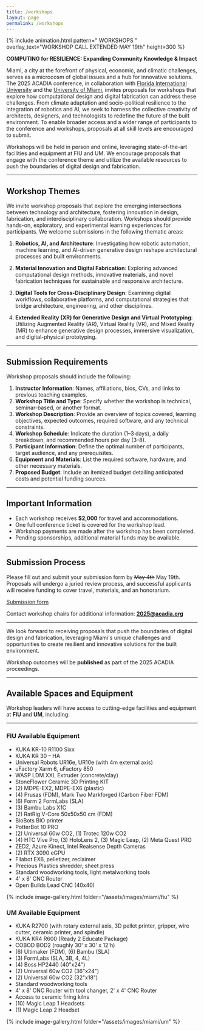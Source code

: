 ```yaml
---
title: /workshops
layout: page
permalink: /workshops
---
```

{% include animation.html pattern="  WORKSHOPS  " overlay_text="WORKSHOP CALL EXTENDED MAY 19th" height=300 %}

**COMPUTING for RESILIENCE: Expanding Community Knowledge & Impact**  

Miami, a city at the forefront of physical, economic, and climatic challenges, serves as a microcosm of global issues and a hub for innovative solutions. The 2025 ACADIA conference, in collaboration with [Florida International University](/fiu) and the [University of Miami](/um), invites proposals for workshops that explore how computational design and digital fabrication can address these challenges. From climate adaptation and socio-political resilience to the integration of robotics and AI, we seek to harness the collective creativity of architects, designers, and technologists to redefine the future of the built environment. To enable broader access and a wider range of participants to the conference and workshops, proposals at all skill levels are encouraged to submit.  

Workshops will be held in person and online, leveraging state-of-the-art facilities and equipment at FIU and UM. We encourage proposals that engage with the conference theme and utilize the available resources to push the boundaries of digital design and fabrication.  

---

## Workshop Themes  

We invite workshop proposals that explore the emerging intersections between technology and architecture, fostering innovation in design, fabrication, and interdisciplinary collaboration. Workshops should provide hands-on, exploratory, and experimental learning experiences for participants. We welcome submissions in the following thematic areas:

1. **Robotics, AI, and Architecture**: Investigating how robotic automation, machine learning, and AI-driven generative design reshape architectural processes and built environments.  

2. **Material Innovation and Digital Fabrication**: Exploring advanced computational design methods, innovative materials, and novel fabrication techniques for sustainable and responsive architecture.  

3. **Digital Tools for Cross-Disciplinary Design**: Examining digital workflows, collaborative platforms, and computational strategies that bridge architecture, engineering, and other disciplines.  

4. **Extended Reality (XR) for Generative Design and Virtual Prototyping**: Utilizing Augmented Reality (AR), Virtual Reality (VR), and Mixed Reality (MR) to enhance generative design processes, immersive visualization, and digital-physical prototyping.  

---

## Submission Requirements  

Workshop proposals should include the following:  

1. **Instructor Information**: Names, affiliations, bios, CVs, and links to previous teaching examples.  
2. **Workshop Title and Type**: Specify whether the workshop is technical, seminar-based, or another format.  
3. **Workshop Description**: Provide an overview of topics covered, learning objectives, expected outcomes, required software, and any technical constraints.  
4. **Workshop Schedule**: Indicate the duration (1–3 days), a daily breakdown, and recommended hours per day (3–8).  
5. **Participant Information**: Define the optimal number of participants, target audience, and any prerequisites.  
6. **Equipment and Materials**: List the required software, hardware, and other necessary materials.  
7. **Proposed Budget**: Include an itemized budget detailing anticipated costs and potential funding sources.  

---

## Important Information

- Each workshop receives **$2,000** for travel and accommodations.  
- One full conference ticket is covered for the workshop lead. 
- Workshop payments are made after the workshop has been completed.  
- Pending sponsorships, additional material funds may be available.  


---

## Submission Process  

Please fill out and submit your submission form by ~~May 4th~~ May 19th. Proposals will undergo a juried review process, and successful applicants will receive funding to cover travel, materials, and an honorarium.  

[Submission form](https://forms.gle/4ABebzhwSYdBQCAJ6)  

Contact workshop chairs for additional information: **2025@acadia.org**  

---

We look forward to receiving proposals that push the boundaries of digital design and fabrication, leveraging Miami's unique challenges and opportunities to create resilient and innovative solutions for the built environment.  

Workshop outcomes will be **published** as part of the 2025 ACADIA proceedings.  

---

## Available Spaces and Equipment  

Workshop leaders will have access to cutting-edge facilities and equipment at **FIU** and **UM**, including:  

---

### FIU Available Equipment  

- KUKA KR-10 R1100 Sixx  
- KUKA KR 30 – HA  
- Universal Robots UR16e, UR10e (with 4m external axis)  
- uFactory Xarm 6, uFactory 850  
- WASP LDM XXL Extruder (concrete/clay)  
- StoneFlower Ceramic 3D Printing KIT  
- (2) MDPE-EX2, MDPE-EX6 (plastic)  
- (4) Prusas (FDM), Mark Two Markforged (Carbon Fiber FDM)  
- (6) Form 2 FormLabs (SLA)  
- (3) Bambu Labs X1C  
- (2) RatRig V-Core 50x50x50 cm (FDM)  
- BioBots BIO printer  
- PotterBot 10 PRO  
- (2) Universal 60w CO2, (1) Trotec 120w CO2  
- (4) HTC Vive Pro, (3) HoloLens 2, (3) Magic Leap, (2) Meta Quest PRO  
- ZED2, Azure Kinect, Intel Realsense Depth Cameras  
- (2) RTX 3090 eGPU  
- Filabot EX6, pelletizer, reclaimer  
- Precious Plastics shredder, sheet press  
- Standard woodworking tools, light metalworking tools  
- 4' x 8' CNC Router  
- Open Builds Lead CNC (40x40)  

{% include image-gallery.html folder="/assets/images/miami/fiu" %}  

### UM Available Equipment  

- KUKA R2700 (with rotary external axis, 3D pellet printer, gripper, wire cutter, ceramic printer, and spindle)  
- KUKA KR4 R600 (Ready 2 Educate Package)  
- COBOD BOD2 (roughly 30' x 30' x 12'h)  
- (6) Ultimaker (FDM), (6) Bambu (SLA)  
- (3) FormLabs (SLA, 3B, 4, 4L)  
- (4) Boss HP2440 (40"x24")  
- (2) Universal 60w CO2 (36"x24")  
- (2) Universal 60w CO2 (32"x18")  
- Standard woodworking tools  
- 4' x 8' CNC Router with tool changer, 2' x 4' CNC Router  
- Access to ceramic firing kilns  
- (10) Magic Leap 1 Headsets  
- (1) Magic Leap 2 Headset  

{% include image-gallery.html folder="/assets/images/miami/um" %}  
